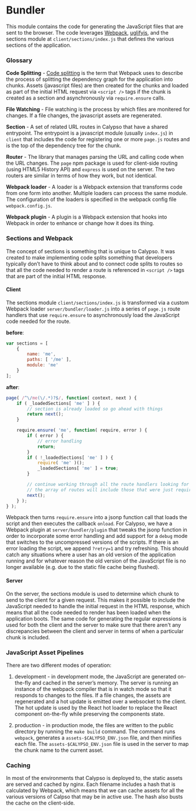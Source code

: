 Bundler
=======

This module contains the code for generating the JavaScript files that are sent to the browser. The code leverages [Webpack](http://webpack.github.io/), [uglifyjs](http://lisperator.net/uglifyjs/), and the sections module at `client/sections/index.js` that defines the various sections of the application.

### Glossary

__Code Splitting__ - [Code splitting](https://webpack.github.io/docs/code-splitting.html) is the term that Webpack uses to describe the process of splitting the dependency graph for the application into chunks. Assets (javascript files) are then created for the chunks and loaded as part of the initial HTML request via `<script />` tags if the chunk is created as a section and asynchronously via `require.ensure` calls.

__File Watching__ - File watching is the process by which files are monitered for changes. If a file changes, the javascript assets are regenerated.

__Section__ - A set of related URL routes in Calypso that have a shared entrypoint. The entrypoint is a javascript module (usually `index.js`) in `client` that includes the code for registering one or more `page.js` routes and is the top of the dependency tree for the chunk.

__Router__ - The library that manages parsing the URL and calling code when the URL changes. The `page` npm package is used for client-side routing (using HTML5 History API) and `express` is used on the server. The two routers are similar in terms of how they work, but not identical.

__Webpack loader__ - A loader is a Webpack extension that transforms code from one form into another. Multiple loaders can process the same module. The configuration of the loaders is specified in the webpack config file `webpack.config.js`.

__Webpack plugin__ - A plugin is a Webpack extension that hooks into Webpack in order to enhance or change how it does its thing.

### Sections and Webpack

The concept of sections is something that is unique to Calypso. It was created to make implementing code splits something that developers typically don’t have to think about and to connect code splits to routes so that all the code needed to render a route is referenced in `<script />` tags that are part of the initial HTML response.


#### Client

The sections module `client/sections/index.js` is transformed via a custom Webpack loader `server/bundler/loader.js` into a series of `page.js` route handlers that use `require.ensure` to asynchronously load the JavaScript code needed for the route.

__before__:

```js
var sections = [
	{
		name: 'me',
		paths: [ '/me' ],
		module: 'me'
	}
];
```

__after__:

```js
page( /^\/me(\/.*)?$/, function( context, next ) {
	if ( _loadedSections[ 'me' ] ) {
		// section is already loaded so go ahead with things
		return next();
	}

	require.ensure( 'me', function( require, error ) {
		if ( error ) {
			// error handling
			return;
		}
		if ( !_loadedSections[ 'me' ] ) {
			require( 'me' )();
			_loadedSections[ 'me' ] = true;
		}

		// continue working through all the route handlers looking for matches
		// the array of routes will include those that were just required above
		next();
	} );
} );
```

Webpack then turns `require.ensure` into a jsonp function call that loads the script and then executes the callback `onload`. For Calypso, we have a Webpack plugin at `server/bundler/plugin` that tweaks the jsonp function in order to incorporate some error handling and add support for a `debug` mode that switches to the uncompressed versions of the scripts. If there is an error loading the script, we append `?retry=1` and try refreshing. This should catch any situations where a user has an old version of the application running and for whatever reason the old version of the JavaScript file is no longer available (e.g. due to the static file cache being flushed).

#### Server

On the server, the sections module is used to determine which chunk to send to the client for a given request. This makes it possible to include the JavaScript needed to handle the initial request in the HTML response, which means that all the code needed to render has been loaded when the application boots. The same code for generating the regular expressions is used for both the client and the server to make sure that there aren't any discrepancies between the client and server in terms of when a particular chunk is included.


### JavaScript Asset Pipelines

There are two different modes of operation:

1. development - in development mode, the JavaScript are generated on-the-fly and cached in the server’s memory. The server is running an instance of the webpack compiler that is in watch mode so that it responds to changes to the files. If a file changes, the assets are regenerated and a hot update is emitted over a websocket to the client. The hot update is used by the React hot loader to replace the React component on-the-fly while preserving the components state.

2. production - in production mode, the files are written to the public directory by running the `make build` command. The command runs `webpack`, generates a `assets-$CALYPSO_ENV.json` file, and then minifies each file. The `assets-$CALYPSO_ENV.json` file is used in the server to map the chunk name to the current asset.


### Caching

In most of the environments that Calypso is deployed to, the static assets are served and cached by nginx. Each filename includes a hash that is calculated by Webpack, which means that we can cache assets for all the various versions of Calpso that may be in active use. The hash also busts the cache on the client-side.
